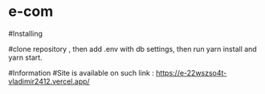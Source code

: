 # e-com

#Installing

#clone repository , then add .env with db settings, then run yarn install and yarn start.

#Information
#Site is available on such link : https://e-22wszso4t-vladimir2412.vercel.app/
